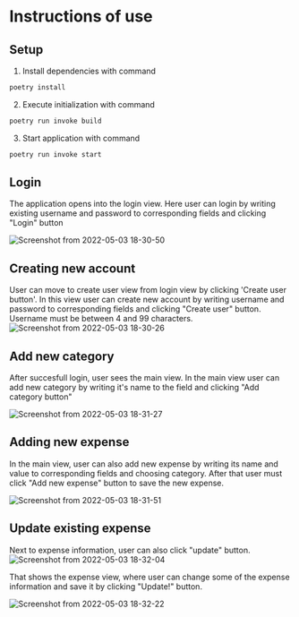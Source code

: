 # Instructions of use
## Setup

1. Install dependencies with command
```bash
poetry install
```

2. Execute initialization with command

```bash
poetry run invoke build
```

3. Start application with command

```bash
poetry run invoke start
```

## Login
The application opens into the login view. Here user can login by writing existing username and password to corresponding fields and clicking "Login" button

![Screenshot from 2022-05-03 18-30-50](https://user-images.githubusercontent.com/65664408/166485715-b6183516-bc42-4eb5-bf83-2865e922e873.png)



## Creating new account
User can move to create user view from login view by clicking 'Create user button'. In this view user can create new account by writing username and password to corresponding fields and clicking "Create user" button. Username must be between 4 and 99 characters.
![Screenshot from 2022-05-03 18-30-26](https://user-images.githubusercontent.com/65664408/166485769-4b225c55-b423-49d9-bdcc-26cb04698b98.png)


## Add new category
After succesfull login, user sees the main view. In the main view user can add new category by writing it's name to the field and clicking "Add category button"

![Screenshot from 2022-05-03 18-31-27](https://user-images.githubusercontent.com/65664408/166485675-bfe32d66-56a2-4fba-ade7-71d16eba2f9b.png)

## Adding new expense 
In the main view, user can also add new expense by writing its name and value to corresponding fields and choosing category. After that user must click "Add new expense" button to save the new expense.

![Screenshot from 2022-05-03 18-31-51](https://user-images.githubusercontent.com/65664408/166485654-2084c800-73a5-41dc-9898-7b5ed4a32194.png)

## Update existing expense
Next to expense information, user can also click "update" button. 
![Screenshot from 2022-05-03 18-32-04](https://user-images.githubusercontent.com/65664408/166485625-5a33f409-8136-4673-9656-16e8c37cbb3e.png)

That shows the expense view, where user can change some of the expense information and save it by clicking "Update!" button.

![Screenshot from 2022-05-03 18-32-22](https://user-images.githubusercontent.com/65664408/166485516-108cf062-a305-457e-818e-3db4f4e99688.png)
